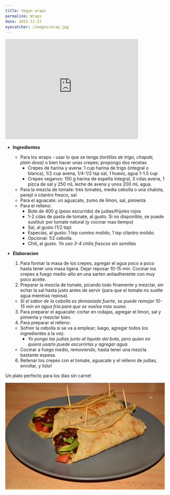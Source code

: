 ```yaml
---
title: Vegan wraps
permalink: Wraps
date: 2015-11-27
eyecatcher: /images/wrap.jpg
---
```


<iframe width="420" height="315" src="http://www.youtube.com/embed/s8VdRtZaoYw" frameborder="0"
allowfullscreen></iframe>

* **Ingredientes**
  * Para los wraps - usar lo que se tenga _(tortillas de trigo, chapati, plain dosa)_ o bien hacer unas crepes; propongo dos recetas
    - Crepes de harina y avena: 1 cup harina de trigo (integral o blanca), 1/2 cup avena, 1/4-1/2 tsp sal, 1 huevo, agua 1-1.5 cup
    - Crepes veganos: 150 g harina de espelta integral, 3 cdas avena, 1 pizca de sal y 250 mL leche de avena y unos 200 mL agua.
  * Para la mezcla de tomate: tres tomates, media cebolla o una chalota, perejil o cilantro fresco, sal
  * Para el aguacate: un aguacate, zumo de limon, sal, pimienta
  * Para el relleno:
    - Bote de 400 g (peso escurrido) de judias/frijoles rojos
    - 1-2 cdas de pasta de tomate, al gusto. Si no disponible, se puede sustituir por tomate natural (y cocinar mas tiempo)
    - Sal, al gusto (1/2 tsp)
    - Especias, al gusto: 1 tsp comino molido, 1 tsp cilantro molido.
    - Opcional: 1/2 cebolla. 
    - Chili, al gusto. _Yo uso 3-4 chilis frescos sin semillas_

* **Elaboracion**
  1. Para formar la masa de los crepes, agregar el agua poco a poco hasta tener una masa ligera. Dejar reposar 10-15 min. Cocinar los crepes a fuego medio-alto en una sarten antiadherente con muy poco aceite.
  2. Preparar la mezcla de tomate, picando todo finamente y mezclar, sin echar la sal hasta justo antes de servir (para que el tomate no suelte agua mientras reposa).
    * _Si el sabor de la cebolla es demasiado fuerte, se puede remojar 10-15 min en agua fria para que se vuelva mas suave._
  3. Para preparar el aguacate: cortar en rodajas, agregar el limon, sal y pimienta y mezclar bien. 
  4. Para preparar el relleno: 
    * Sofreir la cebolla si se va a emplear; luego, agregar todos los ingredientes a la vez. 
      * _Yo pongo las judias junto al liquido del bote, pero quien no quiera usarlo puede escurrirlas y agregar agua._
    * Cocinar a fuego medio, removiendo, hasta tener una mezcla bastante espesa.
  6. Rellenar los crepes con el tomate, aguacate y el relleno de judias, enrollar, y listo!

Un plato perfecto para los dias sin carne!



![VegetarianWrap](/images/wrap.jpg)
